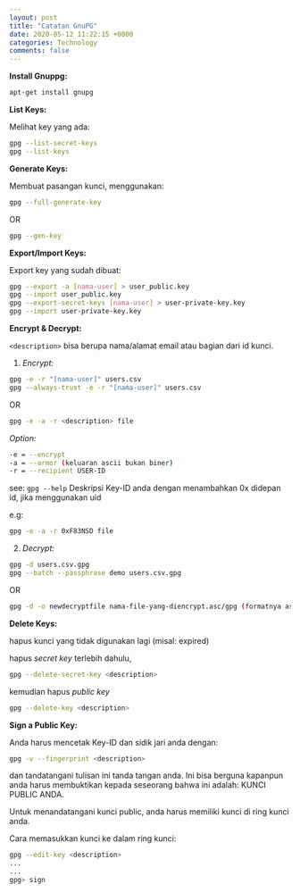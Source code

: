 ```yaml
---
layout: post
title: "Catatan GnuPG"
date: 2020-05-12 11:22:15 +0000
categories: Technology
comments: false
---
```


**Install Gnuppg:**

``` bash
apt-get install gnupg
```
**List Keys:**

Melihat key yang ada:	

```bash
gpg --list-secret-keys
gpg --list-keys
```

**Generate Keys:**

Membuat pasangan kunci, menggunakan:
``` bash
gpg --full-generate-key
```
OR
```bash
gpg --gen-key
```

**Export/Import Keys:**

Export key yang sudah dibuat:

```bash
gpg --export -a [nama-user] > user_public.key
gpg --import user_public.key
gpg --export-secret-keys [nama-user] > user-private-key.key
gpg --import user-private-key.key
```

**Encrypt & Decrypt:**

<i class="fa fa-info-circle"></i> `<description>` bisa berupa nama/alamat email atau bagian dari id kunci.

1. *Encrypt:*
```bash
gpg -e -r "[nama-user]" users.csv
gpg --always-trust -e -r "[nama-user]" users.csv
```
OR
```bash
gpg -e -a -r <description> file
```
*Option:*
```bash
-e = --encrypt
-a = --armor (keluaran ascii bukan biner)
-r = --recipient USER-ID
```
see: `gpg --help`
<span class="text-warning text-bold"><i class="fa fa-info-circle"></i> Deskripsi Key-ID anda dengan menambahkan 0x didepan id, jika menggunakan uid</span>
  
  e.g:
```bash
gpg -e -a -r 0xF83NSD file
```

2. *Decrypt:*
```bash
gpg -d users.csv.gpg
gpg --batch --passphrase demo users.csv.gpg
```
OR
```bash
gpg -d -o newdecryptfile nama-file-yang-diencrypt.asc/gpg (formatnya asc atau gpg)
```

**Delete Keys:**

hapus kunci yang tidak digunakan lagi (misal: expired)

hapus *secret key* terlebih dahulu,
```bash
gpg --delete-secret-key <description>
```
kemudian hapus *public key*
```bash
gpg --delete-key <description>
```

**Sign a Public Key:**

Anda harus mencetak Key-ID dan sidik jari anda dengan:
```bash 
gpg -v --fingerprint <description> 
```
dan tandatangani tulisan ini tanda tangan anda. Ini bisa berguna kapanpun anda harus membuktikan kepada seseorang bahwa ini adalah: <span class="text-success">KUNCI PUBLIC ANDA.</span>

Untuk menandatangani kunci public, anda harus memiliki kunci di ring kunci anda. 

Cara memasukkan kunci ke dalam ring kunci:
```bash
gpg --edit-key <description>
...
...
gpg> sign
```
